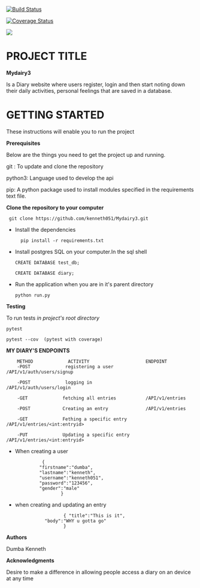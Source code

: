 [![Build Status](https://travis-ci.org/kenneth051/Mydairy3.svg?branch=develop)](https://travis-ci.org/kenneth051/Mydairy3)

[![Coverage Status](https://coveralls.io/repos/github/kenneth051/Mydairy3/badge.svg?branch=develop)](https://coveralls.io/github/kenneth051/Mydairy3?branch=develop)

<a href="https://codeclimate.com/github/kenneth051/Mydairy3/maintainability"><img src="https://api.codeclimate.com/v1/badges/71e2fe5f21796ab00102/maintainability" /></a>

# PROJECT TITLE

**Mydairy3**

Is a Diary website where users register, login and then start noting down their daily activities, personal feelings that are saved in a database.

# GETTING STARTED

These instructions will enable you to run the project

**Prerequisites**

Below are the things you need to get the project up and running.

git : To update and clone the repository

python3: Language used to develop the api

pip: A python package used to install modules specified in the requirements text file.


**Clone the repository to your computer**

     git clone https://github.com/kenneth051/Mydairy3.git 

-  Install the dependencies

    
         pip install -r requirements.txt
    
    
    
-  Install postgres SQL on your computer.In the sql shell

       CREATE DATABASE test_db;
    
       CREATE DATABASE diary;    
    
-  Run the application when you are in it's parent directory

       python run.py
       
 **Testing**

To run tests
*in project's root directory*

    pytest

    pytest --cov  (pytest with coverage)

**MY DIARY'S ENDPOINTS**

		METHOD             ACTIVITY                     ENDPOINT
		-POST             registering a user            /API/v1/auth/users/signup
		
		-POST             logging in                    /API/v1/auth/users/login

		-GET             fetching all entries           /API/v1/entries

		-POST            Creating an entry              /API/v1/entries

		-GET             Fething a specific entry       /API/v1/entries/<int:entryid>

		-PUT             Updating a specific entry      /API/v1/entries/<int:entryid>

-  When creating a user

			     {
				"firstname":"dumba",
				"lastname":"kenneth",
				"username":"kenneth051",
				"password":"123456",
				"gender":"male"
						}

-  when creating and updating an entry 

                         { "title":"This is it",
		          "body":"WHY u gotta go"
						 }
**Authors**

Dumba Kenneth					 
						 
**Acknowledgments**

Desire to make a difference in allowing people access a diary on an device at any time
 
